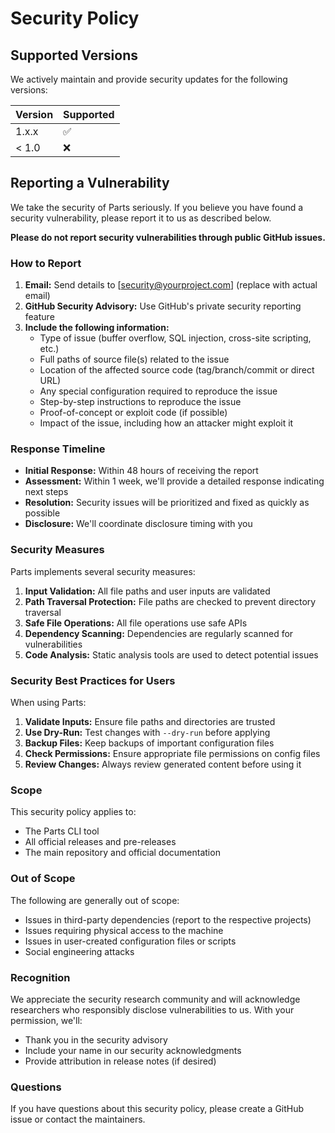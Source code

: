 # Security Policy

## Supported Versions

We actively maintain and provide security updates for the following versions:

| Version | Supported          |
| ------- | ------------------ |
| 1.x.x   | :white_check_mark: |
| < 1.0   | :x:                |

## Reporting a Vulnerability

We take the security of Parts seriously. If you believe you have found a security vulnerability, please report it to us as described below.

**Please do not report security vulnerabilities through public GitHub issues.**

### How to Report

1. **Email:** Send details to [security@yourproject.com] (replace with actual email)
2. **GitHub Security Advisory:** Use GitHub's private security reporting feature
3. **Include the following information:**
   - Type of issue (buffer overflow, SQL injection, cross-site scripting, etc.)
   - Full paths of source file(s) related to the issue
   - Location of the affected source code (tag/branch/commit or direct URL)
   - Any special configuration required to reproduce the issue
   - Step-by-step instructions to reproduce the issue
   - Proof-of-concept or exploit code (if possible)
   - Impact of the issue, including how an attacker might exploit it

### Response Timeline

- **Initial Response:** Within 48 hours of receiving the report
- **Assessment:** Within 1 week, we'll provide a detailed response indicating next steps
- **Resolution:** Security issues will be prioritized and fixed as quickly as possible
- **Disclosure:** We'll coordinate disclosure timing with you

### Security Measures

Parts implements several security measures:

1. **Input Validation:** All file paths and user inputs are validated
2. **Path Traversal Protection:** File paths are checked to prevent directory traversal
3. **Safe File Operations:** All file operations use safe APIs
4. **Dependency Scanning:** Dependencies are regularly scanned for vulnerabilities
5. **Code Analysis:** Static analysis tools are used to detect potential issues

### Security Best Practices for Users

When using Parts:

1. **Validate Inputs:** Ensure file paths and directories are trusted
2. **Use Dry-Run:** Test changes with `--dry-run` before applying
3. **Backup Files:** Keep backups of important configuration files
4. **Check Permissions:** Ensure appropriate file permissions on config files
5. **Review Changes:** Always review generated content before using it

### Scope

This security policy applies to:
- The Parts CLI tool
- All official releases and pre-releases
- The main repository and official documentation

### Out of Scope

The following are generally out of scope:
- Issues in third-party dependencies (report to the respective projects)
- Issues requiring physical access to the machine
- Issues in user-created configuration files or scripts
- Social engineering attacks

### Recognition

We appreciate the security research community and will acknowledge researchers who responsibly disclose vulnerabilities to us. With your permission, we'll:

- Thank you in the security advisory
- Include your name in our security acknowledgments
- Provide attribution in release notes (if desired)

### Questions

If you have questions about this security policy, please create a GitHub issue or contact the maintainers.